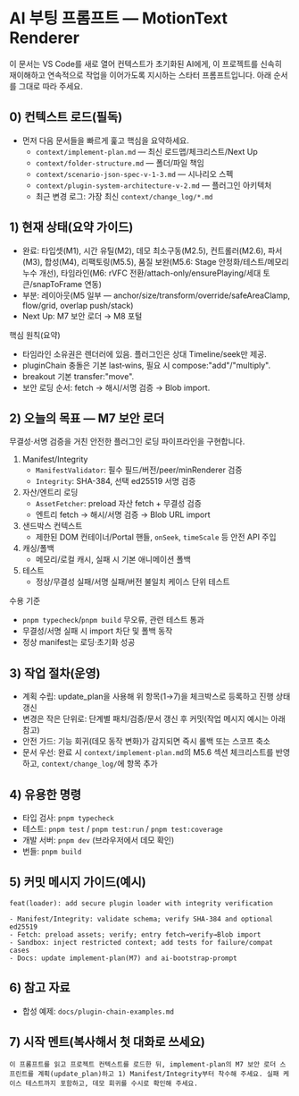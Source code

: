 # AI 부팅 프롬프트 — MotionText Renderer

이 문서는 VS Code를 새로 열어 컨텍스트가 초기화된 AI에게, 이 프로젝트를 신속히 재이해하고 연속적으로 작업을 이어가도록 지시하는 스타터 프롬프트입니다. 아래 순서를 그대로 따라 주세요.

## 0) 컨텍스트 로드(필독)
- 먼저 다음 문서들을 빠르게 훑고 핵심을 요약하세요.
  - `context/implement-plan.md` — 최신 로드맵/체크리스트/Next Up
  - `context/folder-structure.md` — 폴더/파일 책임
  - `context/scenario-json-spec-v-1-3.md` — 시나리오 스펙
  - `context/plugin-system-architecture-v-2.md` — 플러그인 아키텍처
  - 최근 변경 로그: 가장 최신 `context/change_log/*.md`

## 1) 현재 상태(요약 가이드)
- 완료: 타입셋(M1), 시간 유틸(M2), 데모 최소구동(M2.5), 컨트롤러(M2.6), 파서(M3), 합성(M4), 리팩토링(M5.5), 품질 보완(M5.6: Stage 안정화/테스트/메모리 누수 개선), 타임라인(M6: rVFC 전환/attach-only/ensurePlaying/세대 토큰/snapToFrame 연동)
- 부분: 레이아웃(M5 일부 — anchor/size/transform/override/safeAreaClamp, flow/grid, overlap push/stack)
- Next Up: M7 보안 로더 → M8 포털

핵심 원칙(요약)
- 타임라인 소유권은 렌더러에 있음. 플러그인은 상대 Timeline/seek만 제공.
- pluginChain 충돌은 기본 last‑wins, 필요 시 compose:"add"/"multiply".
- breakout 기본 transfer:"move".
- 보안 로딩 순서: fetch → 해시/서명 검증 → Blob import.

## 2) 오늘의 목표 — M7 보안 로더
무결성·서명 검증을 거친 안전한 플러그인 로딩 파이프라인을 구현합니다.

1) Manifest/Integrity
   - `ManifestValidator`: 필수 필드/버전/peer/minRenderer 검증
   - `Integrity`: SHA-384, 선택 ed25519 서명 검증
2) 자산/엔트리 로딩
   - `AssetFetcher`: preload 자산 fetch + 무결성 검증
   - 엔트리 fetch → 해시/서명 검증 → Blob URL import
3) 샌드박스 컨텍스트
   - 제한된 DOM 컨테이너/Portal 핸들, `onSeek`, `timeScale` 등 안전 API 주입
4) 캐싱/폴백
   - 메모리/로컬 캐시, 실패 시 기본 애니메이션 폴백
5) 테스트
   - 정상/무결성 실패/서명 실패/버전 불일치 케이스 단위 테스트

수용 기준
- `pnpm typecheck`/`pnpm build` 무오류, 관련 테스트 통과
- 무결성/서명 실패 시 import 차단 및 폴백 동작
- 정상 manifest는 로딩·초기화 성공

## 3) 작업 절차(운영)
- 계획 수립: update_plan을 사용해 위 항목(1→7)을 체크박스로 등록하고 진행 상태 갱신
- 변경은 작은 단위로: 단계별 패치/검증/문서 갱신 후 커밋(작업 메시지 예시는 아래 참고)
- 안전 가드: 기능 회귀(데모 동작 변화)가 감지되면 즉시 롤백 또는 스코프 축소
- 문서 우선: 완료 시 `context/implement-plan.md`의 M5.6 섹션 체크리스트를 반영하고, `context/change_log/`에 항목 추가

## 4) 유용한 명령
- 타입 검사: `pnpm typecheck`
- 테스트: `pnpm test` / `pnpm test:run` / `pnpm test:coverage`
- 개발 서버: `pnpm dev` (브라우저에서 데모 확인)
- 번들: `pnpm build`

## 5) 커밋 메시지 가이드(예시)
```
feat(loader): add secure plugin loader with integrity verification

- Manifest/Integrity: validate schema; verify SHA-384 and optional ed25519
- Fetch: preload assets; verify; entry fetch→verify→Blob import
- Sandbox: inject restricted context; add tests for failure/compat cases
- Docs: update implement-plan(M7) and ai-bootstrap-prompt
```

## 6) 참고 자료
- 합성 예제: `docs/plugin-chain-examples.md`

## 7) 시작 멘트(복사해서 첫 대화로 쓰세요)
```
이 프롬프트를 읽고 프로젝트 컨텍스트를 로드한 뒤, implement-plan의 M7 보안 로더 스프린트를 계획(update_plan)하고 1) Manifest/Integrity부터 착수해 주세요. 실패 케이스 테스트까지 포함하고, 데모 회귀를 수시로 확인해 주세요.
```
